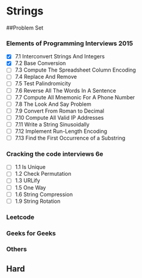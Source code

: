 # Strings

##Problem Set

### Elements of Programming Interviews 2015
- [x] 7.1 Interconvert Strings And Integers
- [x] 7.2 Base Conversion
- [ ] 7.3 Compute The Spreadsheet Column Encoding
- [ ] 7.4 Replace And Remove
- [ ] 7.5 Test Palindromicity
- [ ] 7.6 Reverse All The Words In A Sentence
- [ ] 7.7 Compute All Mnemonic For A Phone Number
- [ ] 7.8 The Look And Say Problem
- [ ] 7.9 Convert From Roman to Decimal
- [ ] 7.10 Compute All Valid IP Addresses
- [ ] 7.11 Write a String Sinusoidally
- [ ] 7.12 Implement Run-Length Encoding
- [ ] 7.13 Find the First Occurrence of a Substring

### Cracking the code interviews 6e
- [ ] 1.1 Is Unique
- [ ] 1.2 Check Permutation
- [ ] 1.3 URLify
- [ ] 1.5 One Way
- [ ] 1.6 String Compression
- [ ] 1.9 String Rotation

### Leetcode
### Geeks for Geeks
### Others

## Hard





